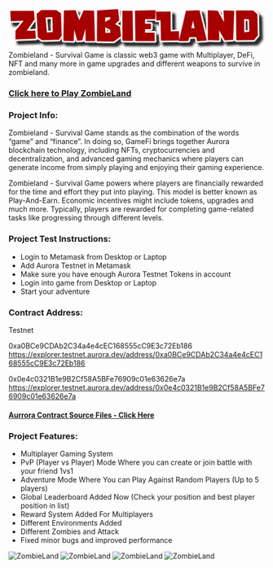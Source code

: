 ![ZombieLand Aurora](/SourceFiles/logo.png)
Zombieland - Survival Game is classic web3 game with Multiplayer, DeFi, NFT and many more in game upgrades and different weapons to survive in zombieland.

### [Click here to Play ZombieLand ](https://aurora.zombieland.fun/)

### Project Info:
Zombieland - Survival Game stands as the combination of the words “game” and “finance”. In doing so, GameFi brings together Aurora blockchain technology, including NFTs, cryptocurrencies and decentralization, and advanced gaming mechanics where players can generate income from simply playing and enjoying their gaming experience.

Zombieland - Survival Game powers where players are financially rewarded for the time and effort they put into playing. This model is better known as Play-And-Earn. Economic incentives might include tokens, upgrades and much more. Typically, players are rewarded for completing game-related tasks like progressing through different levels.

### Project Test Instructions:

* Login to Metamask from Desktop or Laptop
* Add Aurora Testnet in Metamask
* Make sure you have enough Aurora Testnet Tokens in account
* Login into game from Desktop or Laptop
* Start your adventure

### Contract Address:

Testnet

0xa0BCe9CDAb2C34a4e4cEC168555cC9E3c72Eb186
https://explorer.testnet.aurora.dev/address/0xa0BCe9CDAb2C34a4e4cEC168555cC9E3c72Eb186

0x0e4c0321B1e9B2Cf58A5BFe76909c01e63626e7a
https://explorer.testnet.aurora.dev/address/0x0e4c0321B1e9B2Cf58A5BFe76909c01e63626e7a

#### [Aurrora Contract Source Files - Click Here](https://github.com/TeamZombieLand/ZombielandAurora/tree/main/Contract)

### Project Features:

* Multiplayer Gaming System
* PvP (Player vs Player) Mode Where you can create or join battle with your friend 1vs1
* Adventure Mode Where You can Play Against Random Players (Up to 5 players)
* Global Leaderboard Added Now (Check your position and best player position in list)
* Reward System Added For Multiplayers
* Different Environments Added
* Different Zombies and Attack
* Fixed minor bugs and improved performance

![ZombieLand](/v3/4.jpg)
![ZombieLand ](/v3/5.jpg)
![ZombieLand](/v3/3.jpg)
![ZombieLand](/v3/2.jpg)

